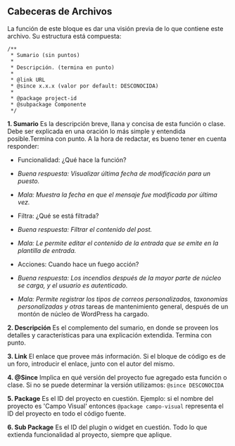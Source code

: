 Cabeceras de Archivos
---
La función de este bloque es dar una visión previa de lo que contiene este archivo. Su estructura está compuesta: 

    /**
     * Sumario (sin puntos)
     *
     * Descripción. (termina en punto)
     *
     * @link URL
     * @since x.x.x (valor por default: DESCONOCIDA)
     *
     * @package project-id
     * @subpackage Componente
     */

**1. Sumario** 
Es la descripción breve, llana y concisa de esta función o clase. Debe ser explicada en una oración lo más simple y entendida posible.Termina con punto. A la hora de redactar, es bueno tener en cuenta responder:

 - Funcionalidad: ¿Qué hace la función? 
 
 - *Buena respuesta: Visualizar última fecha de modificación para un puesto.*
 - *Mala: Muestra la fecha en que el mensaje fue modificada por última vez.*

 - Filtra: ¿Qué se está filtrada?
 - *Buena respuesta: Filtrar el contenido del post.*
 - *Mala: Le permite editar el contenido de la entrada que se emite en la plantilla de entrada.*
 - Acciones: Cuando hace un fuego acción?
 - *Buena respuesta: Los incendios después de la mayor parte de núcleo se carga, y el usuario es autenticado.*
 - *Mala: Permite registrar los tipos de correos personalizados, taxonomías personalizadas y otras* tareas de mantenimiento general, después de un montón de núcleo de WordPress ha cargado.

**2. Descripción**
Es el complemento del sumario, en donde se proveen los detalles y características para una explicación extendida. Termina con punto.

**3. Link**
El enlace que provee más información. Si el bloque de código es de un foro, introducir el enlace, junto con el autor del mismo.

**4. @Since**
Implica en qué versión del proyecto fue agregado esta función o clase. Si no se puede determinar la versión utilizamos: `@since DESCONOCIDA`

**5. Package**
Es el ID del proyecto en cuestión. Ejemplo: si el nombre del proyecto es 'Campo Visual' entonces `@package campo-visual` representa el ID del proyecto en todo el código fuente. 

**6. Sub Package**
Es el ID del plugin o widget en cuestión. Todo lo que extienda funcionalidad al proyecto, siempre que aplique.